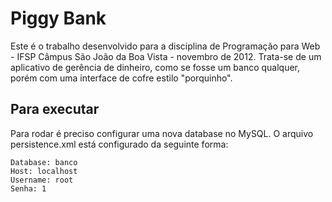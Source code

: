 Piggy Bank
===

Este é o trabalho desenvolvido para a disciplina de Programação para Web - IFSP Câmpus São João da Boa Vista - novembro de 2012. Trata-se de um aplicativo de gerência de dinheiro, como se fosse um banco qualquer, porém com uma interface de cofre estilo "porquinho".

## Para executar

Para rodar é preciso configurar uma nova database no MySQL. O arquivo persistence.xml está configurado da seguinte forma:

```
Database: banco
Host: localhost
Username: root
Senha: 1
```
